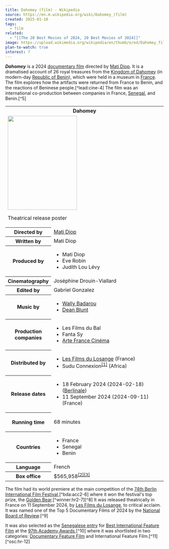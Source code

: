```yaml
---
title: Dahomey (film) - Wikipedia
source: https://en.m.wikipedia.org/wiki/Dahomey_(film)
created: 2025-01-10
tags:
  - film
related:
  - "[[The 20 Best Movies of 2024, 20 Best Movies of 2024]]"
image: https://upload.wikimedia.org/wikipedia/en/thumb/e/ed/Dahomey_film_poster.jpg/220px-Dahomey_film_poster.jpg
plan-to-watch: true
interest: 7
---
```

***Dahomey*** is a 2024 [documentary film](https://en.m.wikipedia.org/wiki/Documentary_film "Documentary film") directed by [Mati Diop](https://en.m.wikipedia.org/wiki/Mati_Diop "Mati Diop"). It is a dramatised account of 26 royal treasures from the [Kingdom of Dahomey](https://en.m.wikipedia.org/wiki/Dahomey "Dahomey") (in modern-day [Republic of Benin](https://en.m.wikipedia.org/wiki/Benin "Benin")), which were held in a museum in [France](https://en.m.wikipedia.org/wiki/France "France"). The film explores how the artifacts were returned from France to Benin, and the reactions of Beninese people.[^lead:cine-4] The film was an international co-production between companies in France, [Senegal](https://en.m.wikipedia.org/wiki/Senegal "Senegal"), and Benin.[^5]

<table><tbody><tr><th colspan="2">Dahomey</th></tr><tr><td colspan="2"><span><a href="https://en.m.wikipedia.org/wiki/File:Dahomey_film_poster.jpg"><img src="https://upload.wikimedia.org/wikipedia/en/thumb/e/ed/Dahomey_film_poster.jpg/220px-Dahomey_film_poster.jpg" width="220" height="299"></a></span><p>Theatrical release poster</p></td></tr><tr><th scope="row">Directed by</th><td><a href="https://en.m.wikipedia.org/wiki/Mati_Diop">Mati Diop</a></td></tr><tr><th scope="row">Written by</th><td>Mati Diop</td></tr><tr><th scope="row">Produced by</th><td><div><ul><li>Mati Diop</li><li>Eve Robin</li><li>Judith Lou Lévy</li></ul></div></td></tr><tr><th scope="row">Cinematography</th><td>Joséphine Drouin-Viallard</td></tr><tr><th scope="row">Edited by</th><td>Gabriel Gonzalez</td></tr><tr><th scope="row">Music by</th><td><div><ul><li><a href="https://en.m.wikipedia.org/wiki/Wally_Badarou">Wally Badarou</a></li><li><a href="https://en.m.wikipedia.org/wiki/Dean_Blunt">Dean Blunt</a></li></ul></div></td></tr><tr><th scope="row"><p>Production<br>companies</p></th><td><div><ul><li>Les Films du Bal</li><li>Fanta Sy</li><li><a href="https://en.m.wikipedia.org/wiki/Arte_France_Cin%C3%A9ma">Arte France Cinéma</a></li></ul></div></td></tr><tr><th scope="row">Distributed by</th><td><div><ul><li><a href="https://en.m.wikipedia.org/wiki/Les_Films_du_Losange">Les Films du Losange</a> (France)</li><li>Sudu Connexion<sup><a href="https://en.m.wikipedia.org/wiki/#cite_note-1"><span>[</span>1<span>]</span></a></sup> (Africa)</li></ul></div></td></tr><tr><th scope="row"><p>Release dates</p></th><td><div><ul><li>18&nbsp;February&nbsp;2024<span>&nbsp;(<span>2024-02-18</span>)</span> (<a href="https://en.m.wikipedia.org/wiki/74th_Berlin_International_Film_Festival">Berlinale</a>)</li><li>11&nbsp;September&nbsp;2024<span>&nbsp;(<span>2024-09-11</span>)</span> (France)</li></ul></div></td></tr><tr><th scope="row"><p>Running time</p></th><td>68 minutes</td></tr><tr><th scope="row">Countries</th><td><div><ul><li>France</li><li>Senegal</li><li>Benin</li></ul></div></td></tr><tr><th scope="row">Language</th><td>French</td></tr><tr><th scope="row">Box office</th><td>$565,958<sup><a href="https://en.m.wikipedia.org/wiki/#cite_note-bo:mojo-2"><span>[</span>2<span>]</span></a></sup><sup><a href="https://en.m.wikipedia.org/wiki/#cite_note-The_Numbers-3"><span>[</span>3<span>]</span></a></sup></td></tr></tbody></table>

The film had its world premiere at the main competition of the [74th Berlin International Film Festival](https://en.m.wikipedia.org/wiki/74th_Berlin_International_Film_Festival "74th Berlin International Film Festival"),[^bda:acc2-6] where it won the festival's top prize, the [Golden Bear](https://en.m.wikipedia.org/wiki/Golden_Bear "Golden Bear").[^winner:hr2-7][^8] It was released theatrically in France on 11 September 2024, by [Les Films du Losange](https://en.m.wikipedia.org/wiki/Les_Films_du_Losange "Les Films du Losange"), to critical acclaim. It was named one of the Top 5 Documentary Films of 2024 by the [National Board of Review](https://en.m.wikipedia.org/wiki/National_Board_of_Review "National Board of Review").[^9]

It was also selected as the [Senegalese entry](https://en.m.wikipedia.org/wiki/List_of_Senegalese_submissions_for_the_Academy_Award_for_Best_International_Feature_Film "List of Senegalese submissions for the Academy Award for Best International Feature Film") for [Best International Feature Film](https://en.m.wikipedia.org/wiki/Academy_Award_for_Best_International_Feature_Film "Academy Award for Best International Feature Film") at the [97th Academy Awards](https://en.m.wikipedia.org/wiki/97th_Academy_Awards "97th Academy Awards"),[^10] where it was shortlisted in two categories: [Documentary Feature Film](https://en.m.wikipedia.org/wiki/Academy_Award_for_Best_Documentary_Feature_Film "Academy Award for Best Documentary Feature Film") and International Feature Film.[^11][^osc:hr-12]